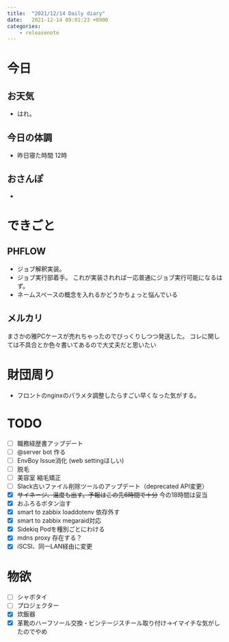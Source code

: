 ```yaml
---
title:  "2021/12/14 Daily diary"
date:   2021-12-14 09:01:23 +0900
categories:
    - releasenote
---
```

# 今日

## お天気

* はれ。

## 今日の体調

* 昨日寝た時間 12時

## おさんぽ

* 

# できごと

## PHFLOW

* ジョブ解釈実装。
* ジョブ実行部着手。 これが実装されれば一応普通にジョブ実行可能になるはず。
* ネームスペースの概念を入れるかどうかちょっと悩んでいる

## メルカリ

まさかの雅PCケースが売れちゃったのでびっくりしつつ発送した。
コレに関しては不具合とか色々書いてあるので大丈夫だと思いたい

# 財団周り

* フロントのnginxのパラメタ調整したらすごい早くなった気がする。

# TODO 

- [ ] 職務経歴書アップデート
- [ ] @server bot 作る
- [ ] EnvBoy Issue消化 (web settingほしい)
- [ ] 脱毛
- [ ] 美容室 縮毛矯正
- [ ] Slack古いファイル削除ツールのアップデート（deprecated API変更）
- [x] ~~サイネージ、温度も出す。予報はこの先6時間で十分~~ 今の18時間は妥当
- [x] おふろるボタン治す
- [x] smart to zabbix loaddotenv 依存外す
- [x] smart to zabbix megaraid対応
- [x] Sidekiq Podを種別ごとにわける
- [x] mdns proxy 存在する？
- [x] iSCSI、同一LAN経由に変更

# 物欲

- [ ] シャボタイ
- [ ] プロジェクター
- [x] 炊飯器
- [x] 革靴のハーフソール交換・ビンテージスチール取り付け→イマイチな気がしたのでやめ
